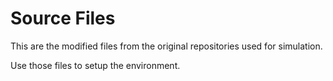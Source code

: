 # Source Files
This are the modified files from the original repositories used for simulation.

Use those files to setup the environment.